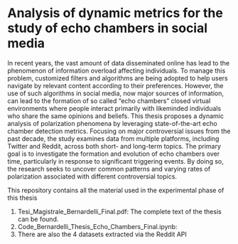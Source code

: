 # Analysis of dynamic metrics for the study of echo chambers in social media

In recent years, the vast amount of data disseminated online has lead to the phenomenon
of information overload affecting individuals. To manage this problem, customized filters
and algorithms are being adopted to help users navigate by relevant content according to
their preferences. However, the use of such algorithms in social media, now major sources
of information, can lead to the formation of so called “echo chambers” closed virtual
environments where people interact primarily with likeminded individuals who share the
same opinions and beliefs.
This thesis proposes a dynamic analysis of polarization phenomena by leveraging
state-of-the-art echo chamber detection metrics. Focusing on major controversial issues
from the past decade, the study examines data from multiple platforms, including Twitter
and Reddit, across both short- and long-term topics. The primary goal is to investigate the
formation and evolution of echo chambers over time, particularly in response to significant triggering events. By doing so, the research seeks to uncover common patterns and
varying rates of polarization associated with different controversial topics.

This repository contains all the material used in the experimental phase of this thesis
1) Tesi_Magistrale_Bernardelli_Final.pdf: The complete text of the thesis can be found.
2) Code_Bernardelli_Thesis_Echo_Chambers_Final.ipynb: 
3) There are also the 4 datasets extracted via the Reddit API



